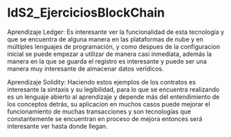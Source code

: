 # IdS2_EjerciciosBlockChain
 
Aprendizaje Ledger: Es interesante ver la funcionalidad de esta tecnología y que se encuentra de alguna manera en las plataformas de nube y en múltiples lenguajes de programación, y como despues de la configuracion inicial se puede empezar a utilizar de manera casi inmediata, además la manera en la que se guarda el registro es interesante y puede ser una manera muy interesante de almacenar datos verídicos. 

Aprendizaje Solidity: Haciendo estos ejemplos de los contratos es interesante la sintaxis y su legibilidad, para lo que se encuentra realizando es un lenguaje abierto al aprendizaje y depende más del entendimiento de los conceptos detrás, su aplicacion en muchos casos puede mejorar el funcionamiento de muchas transacciones y son tecnologías que constantemente se encuentran en proceso de mejora entonces será interesante ver hasta donde llegan.  

